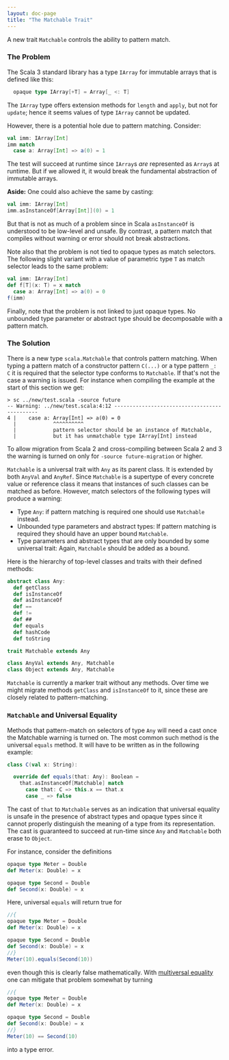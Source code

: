 ```yaml
---
layout: doc-page
title: "The Matchable Trait"
---
```


A new trait `Matchable` controls the ability to pattern match.

### The Problem

The Scala 3 standard library has a type `IArray` for immutable
arrays that is defined like this:

```scala
  opaque type IArray[+T] = Array[_ <: T]
```

The `IArray` type offers extension methods for `length` and `apply`, but not for `update`; hence it seems values of type `IArray` cannot be updated.

However, there is a potential hole due to pattern matching. Consider:

```scala
val imm: IArray[Int]
imm match
  case a: Array[Int] => a(0) = 1
```

The test will succeed at runtime since `IArray`s _are_ represented as
`Array`s at runtime. But if we allowed it, it would break the fundamental abstraction of immutable arrays.

__Aside:__ One could also achieve the same by casting:

```scala
val imm: IArray[Int]
imm.asInstanceOf[Array[Int]](0) = 1
```

But that is not as much of a problem since in Scala `asInstanceOf` is understood to be low-level and unsafe. By contrast, a pattern match that compiles without warning or error should not break abstractions.

Note also that the problem is not tied to opaque types as match selectors. The following slight variant with a value of parametric
type `T` as match selector leads to the same problem:

```scala
val imm: IArray[Int]
def f[T](x: T) = x match
  case a: Array[Int] => a(0) = 0
f(imm)
```

Finally, note that the problem is not linked to just opaque types. No unbounded type parameter or abstract type should be decomposable with a pattern match.

### The Solution

There is a new type `scala.Matchable` that controls pattern matching. When typing a pattern match of a constructor pattern `C(...)` or
a type pattern `_: C` it is required that the selector type conforms
to `Matchable`. If that's not the case a warning is issued. For instance when compiling the example at the start of this section we get:

```
> sc ../new/test.scala -source future
-- Warning: ../new/test.scala:4:12 ---------------------------------------------
4 |    case a: Array[Int] => a(0) = 0
  |            ^^^^^^^^^^
  |            pattern selector should be an instance of Matchable,
  |            but it has unmatchable type IArray[Int] instead
```

To allow migration from Scala 2 and cross-compiling
between Scala 2 and 3 the warning is turned on only for `-source future-migration` or higher.

`Matchable` is a universal trait with `Any` as its parent class. It is
extended by both `AnyVal` and `AnyRef`. Since `Matchable` is a supertype of every concrete value or reference class it means that instances of such classes can be matched as before. However, match selectors of the following types will produce a warning:

- Type `Any`: if pattern matching is required one should use `Matchable` instead.
- Unbounded type parameters and abstract types: If pattern matching is required they should have an upper bound `Matchable`.
- Type parameters and abstract types that are only bounded by some
  universal trait: Again, `Matchable` should be added as a bound.

Here is the hierarchy of top-level classes and traits with their defined methods:

```scala sc:nocompile
abstract class Any:
  def getClass
  def isInstanceOf
  def asInstanceOf
  def ==
  def !=
  def ##
  def equals
  def hashCode
  def toString

trait Matchable extends Any

class AnyVal extends Any, Matchable
class Object extends Any, Matchable
```

`Matchable` is currently a marker trait without any methods. Over time
we might migrate methods `getClass` and `isInstanceOf` to it, since these are closely related to pattern-matching.

### `Matchable` and Universal Equality

Methods that pattern-match on selectors of type `Any` will need a cast once the
Matchable warning is turned on. The most common such method is the universal
`equals` method. It will have to be written as in the following example:

```scala
class C(val x: String):

  override def equals(that: Any): Boolean =
    that.asInstanceOf[Matchable] match
      case that: C => this.x == that.x
      case _ => false
```

The cast of `that` to `Matchable` serves as an indication that universal equality
is unsafe in the presence of abstract types and opaque types since it cannot properly distinguish the meaning of a type from its representation. The cast
is guaranteed to succeed at run-time since `Any` and `Matchable` both erase to
`Object`.

For instance, consider the definitions

```scala
opaque type Meter = Double
def Meter(x: Double) = x

opaque type Second = Double
def Second(x: Double) = x
```

Here, universal `equals` will return true for

```scala
//{
opaque type Meter = Double
def Meter(x: Double) = x

opaque type Second = Double
def Second(x: Double) = x
//}
Meter(10).equals(Second(10))
```

even though this is clearly false mathematically. With [multiversal equality](../contextual/multiversal-equality.md) one can mitigate that problem somewhat by turning

```scala
//{
opaque type Meter = Double
def Meter(x: Double) = x

opaque type Second = Double
def Second(x: Double) = x
//}
Meter(10) == Second(10)
```

into a type error.
